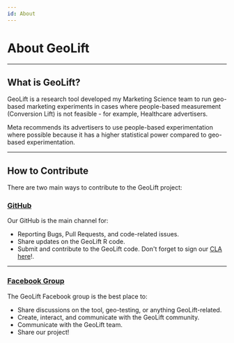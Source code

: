 ```yaml
---
id: About
---
```


# About GeoLift

---

## What is GeoLift?

GeoLift is a research tool developed my Marketing Science team to run geo-based marketing experiments in cases where people-based measurement (Conversion Lift) is not feasible - for example, Healthcare advertisers.

Meta recommends its advertisers to use people-based experimentation where possible because it has a higher statistical power compared to geo-based experimentation.

---

## How to Contribute

There are two main ways to contribute to the GeoLift project:

### [GitHub](https://github.com/facebookincubator/GeoLift/)

Our GitHub is the main channel for:
- Reporting Bugs, Pull Requests, and code-related issues.
- Share updates on the GeoLift R code.
- Submit and contribute to the GeoLift code. Don't forget to sign our [CLA here](https://code.facebook.com/cla)!.

---

### [Facebook Group](https://www.facebook.com/groups/fbgeolift)

The GeoLift Facebook group is the best place to:
- Share discussions on the tool, geo-testing, or anything GeoLift-related.
- Create, interact, and communicate with the GeoLift community.
- Communicate with the GeoLift team.
- Share our project!
